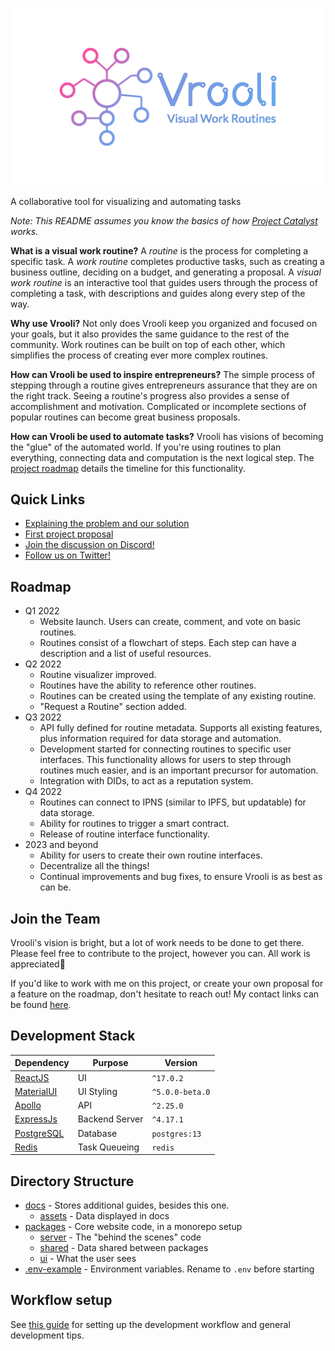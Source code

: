![Vrooli Logo with motto](assets/private/readme-display.png)

A collaborative tool for visualizing and automating tasks

*Note: This README assumes you know the basics of how [Project Catalyst](https://projectcatalyst.org/resources/what-is-project-catalyst) works.*

**What is a visual work routine?** A *routine* is the process for completing a specific task. A *work routine* completes productive tasks, such as creating a business outline, deciding on a budget, and generating a proposal. A *visual work routine* is an interactive tool that guides users through the process of completing a task, with descriptions and guides along every step of the way.

**Why use Vrooli?** Not only does Vrooli keep you organized and focused on your goals, but it also provides the same guidance to the rest of the community. Work routines can be built on top of each other, which simplifies the process of creating ever more complex routines.

**How can Vrooli be used to inspire entrepreneurs?** The simple process of stepping through a routine gives entrepreneurs assurance that they are on the right track. Seeing a routine's progress also provides a sense of accomplishment and motivation. Complicated or incomplete sections of popular routines can become great business proposals.

**How can Vrooli be used to automate tasks?** Vrooli has visions of becoming the "glue" of the automated world. If you're using routines to plan everything, connecting data and computation is the next logical step. The [project roadmap](#roadmap) details the timeline for this functionality.

## Quick Links
- [Explaining the problem and our solution](https://matthalloran8.medium.com/the-next-generation-of-global-collaboration-a4839766e29e)
- [First project proposal](https://cardano.ideascale.com/a/dtd/Community-Made-Interactive-Guides/367058-48088)
- [Join the discussion on Discord!](https://discord.gg/RzDCvUDK)
- [Follow us on Twitter!](https://twitter.com/VrooliOfficial)

## Roadmap
 - Q1 2022 
    - Website launch. Users can create, comment, and vote on basic routines. 
    - Routines consist of a flowchart of steps. Each step can have a description and a list of useful resources.
 - Q2 2022
    - Routine visualizer improved.
    - Routines have the ability to reference other routines.
    - Routines can be created using the template of any existing routine.
    - "Request a Routine" section added.
 - Q3 2022
    - API fully defined for routine metadata. Supports all existing features, plus information required for data storage and automation.
    - Development started for connecting routines to specific user interfaces. This functionality allows for users to step through routines much easier, and is an important precursor for automation.
    - Integration with DIDs, to act as a reputation system.
- Q4 2022
    - Routines can connect to IPNS (similar to IPFS, but updatable) for data storage.
    - Ability for routines to trigger a smart contract.
    - Release of routine interface functionality.
- 2023 and beyond
    - Ability for users to create their own routine interfaces.
    - Decentralize all the things!
    - Continual improvements and bug fixes, to ensure Vrooli is as best as can be.

## Join the Team
Vrooli's vision is bright, but a lot of work needs to be done to get there. Please feel free to contribute to the project, however you can. All work is appreciated💙 

If you'd like to work with me on this project, or create your own proposal for a feature on the roadmap, don't hesitate to reach out! My contact links can be found [here](https://matthalloran.info).

## Development Stack
| Dependency  | Purpose  |  Version  |
|---|---|---|
| [ReactJS](https://reactjs.org/)  | UI  |  `^17.0.2` |
| [MaterialUI](https://material-ui.com/)  | UI Styling  |  `^5.0.0-beta.0`  |
| [Apollo](https://www.apollographql.com/)  | API |  `^2.25.0` |
| [ExpressJs](https://expressjs.com/)  |  Backend Server  | `^4.17.1` |
| [PostgreSQL](https://www.postgresql.org/)  | Database  | `postgres:13` |
| [Redis](https://redis.io/) | Task Queueing | `redis` |

## Directory Structure
* [docs](./docs) - Stores additional guides, besides this one.
    * [assets](./assets) - Data displayed in docs 
* [packages](./packages) - Core website code, in a monorepo setup
    * [server](./server) - The "behind the scenes" code
    * [shared](./shared) - Data shared between packages  
    * [ui](./ui) - What the user sees
* [.env-example](./.env-example) - Environment variables. Rename to `.env` before starting

## Workflow setup
See [this guide](https://github.com/MattHalloran/ReactGraphQLTemplate#how-to-start) for setting up the development workflow and general development tips.